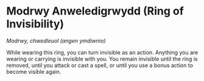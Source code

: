 # Modrwy Anweledigrwydd (Ring of Invisibility)

*Modrwy, chwedleuol (angen ymdiwnio)*

While wearing this ring, you can turn invisible as an action. Anything you are wearing or carrying is invisible with you. You remain invisible until the ring is removed, until you attack or cast a spell, or until you use a bonus action to become visible again.